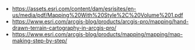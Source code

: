 - https://assets.esri.com/content/dam/esrisites/en-us/media/pdf/Mapping%20With%20Style%2C%20Volume%201.pdf
- https://www.esri.com/arcgis-blog/products/arcgis-pro/mapping/hand-drawn-terrain-cartography-in-arcgis-pro/
- https://www.esri.com/arcgis-blog/products/mapping/mapping/map-making-step-by-step/
